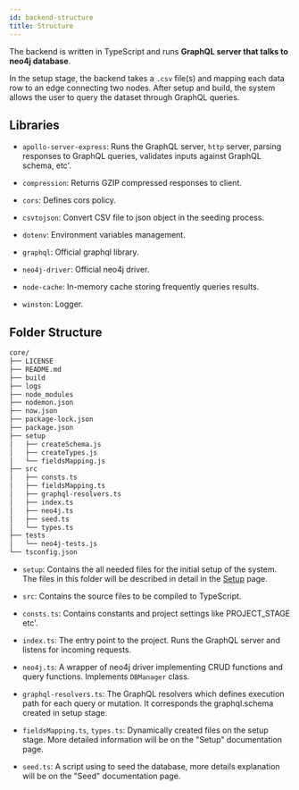 ```yaml
---
id: backend-structure
title: Structure
---
```


The backend is written in TypeScript and runs **GraphQL server that talks to neo4j database**.

In the setup stage, the backend takes a `.csv` file(s) and mapping each data row to an edge connecting two nodes.
After setup and build, the system allows the user to query the dataset through GraphQL queries.

## Libraries

- `apollo-server-express`: Runs the GraphQL server, `http` server, parsing responses to GraphQL queries, validates inputs against GraphQL schema, etc'.

- `compression`: Returns GZIP compressed responses to client.

- `cors`: Defines cors policy.

- `csvtojson`: Convert CSV file to json object in the seeding process.

- `dotenv`: Environment variables management.

- `graphql`: Official graphql library.

- `neo4j-driver`: Official neo4j driver.

- `node-cache`: In-memory cache storing frequently queries results.

- `winston`: Logger.

## Folder Structure

```sh
core/
├── LICENSE
├── README.md
├── build
├── logs
├── node_modules
├── nodemon.json
├── now.json
├── package-lock.json
├── package.json
├── setup
│   ├── createSchema.js
│   ├── createTypes.js
│   └── fieldsMapping.js
├── src
│   ├── consts.ts
│   ├── fieldsMapping.ts
│   ├── graphql-resolvers.ts
│   ├── index.ts
│   ├── neo4j.ts
│   ├── seed.ts
│   └── types.ts
├── tests
│   └── neo4j-tests.js
└── tsconfig.json
```

- `setup`: Contains the all needed files for the initial setup of the system. The files in this folder will be described in detail in the [Setup](setup.md) page.

- `src`: Contains the source files to be compiled to TypeScript.

- `consts.ts`: Contains constants and project settings like PROJECT_STAGE etc'.

- `index.ts`: The entry point to the project. Runs the GraphQL server and listens for incoming requests.

- `neo4j.ts`: A wrapper of neo4j driver implementing CRUD functions and query functions. Implements `DBManager` class.

- `graphql-resolvers.ts`: The GraphQL resolvers which defines execution path for each query or mutation. It corresponds the graphql.schema created in setup stage.

- `fieldsMapping.ts`, `types.ts`: Dynamically created files on the setup stage. More detailed information will be on the "Setup" documentation page.

- `seed.ts`: A script using to seed the database, more details explanation will be on the "Seed" documentation page.
